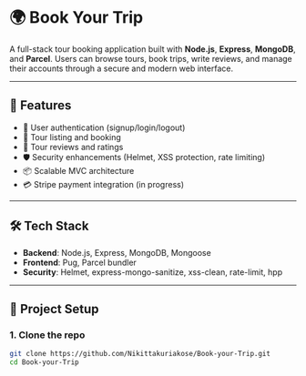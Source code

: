 # 🌍 Book Your Trip

A full-stack tour booking application built with **Node.js**, **Express**, **MongoDB**, and **Parcel**. Users can browse tours, book trips, write reviews, and manage their accounts through a secure and modern web interface.

---

## 🚀 Features

- 🧾 User authentication (signup/login/logout)
- 🧳 Tour listing and booking
- 💬 Tour reviews and ratings
- 🛡️ Security enhancements (Helmet, XSS protection, rate limiting)
- 📦 Scalable MVC architecture
- 💳 Stripe payment integration (in progress)

---

## 🛠 Tech Stack

- **Backend**: Node.js, Express, MongoDB, Mongoose
- **Frontend**: Pug, Parcel bundler
- **Security**: Helmet, express-mongo-sanitize, xss-clean, rate-limit, hpp

---

## 📂 Project Setup

### 1. Clone the repo

```bash
git clone https://github.com/Nikittakuriakose/Book-your-Trip.git
cd Book-your-Trip
